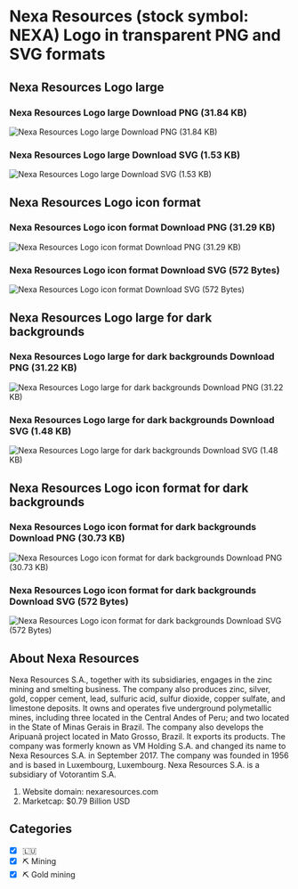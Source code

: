 # Nexa Resources (stock symbol: NEXA) Logo in transparent PNG and SVG formats

## Nexa Resources Logo large

### Nexa Resources Logo large Download PNG (31.84 KB)

![Nexa Resources Logo large Download PNG (31.84 KB)](/img/orig/NEXA_BIG-0c1b8222.png)

### Nexa Resources Logo large Download SVG (1.53 KB)

![Nexa Resources Logo large Download SVG (1.53 KB)](/img/orig/NEXA_BIG-90aec673.svg)

## Nexa Resources Logo icon format

### Nexa Resources Logo icon format Download PNG (31.29 KB)

![Nexa Resources Logo icon format Download PNG (31.29 KB)](/img/orig/NEXA-9a3f36f8.png)

### Nexa Resources Logo icon format Download SVG (572 Bytes)

![Nexa Resources Logo icon format Download SVG (572 Bytes)](/img/orig/NEXA-d77068ef.svg)

## Nexa Resources Logo large for dark backgrounds

### Nexa Resources Logo large for dark backgrounds Download PNG (31.22 KB)

![Nexa Resources Logo large for dark backgrounds Download PNG (31.22 KB)](/img/orig/NEXA_BIG.D-7a6b6c34.png)

### Nexa Resources Logo large for dark backgrounds Download SVG (1.48 KB)

![Nexa Resources Logo large for dark backgrounds Download SVG (1.48 KB)](/img/orig/NEXA_BIG.D-8dc5e448.svg)

## Nexa Resources Logo icon format for dark backgrounds

### Nexa Resources Logo icon format for dark backgrounds Download PNG (30.73 KB)

![Nexa Resources Logo icon format for dark backgrounds Download PNG (30.73 KB)](/img/orig/NEXA.D-43223707.png)

### Nexa Resources Logo icon format for dark backgrounds Download SVG (572 Bytes)

![Nexa Resources Logo icon format for dark backgrounds Download SVG (572 Bytes)](/img/orig/NEXA.D-4af63d5e.svg)

## About Nexa Resources

Nexa Resources S.A., together with its subsidiaries, engages in the zinc mining and smelting business. The company also produces zinc, silver, gold, copper cement, lead, sulfuric acid, sulfur dioxide, copper sulfate, and limestone deposits. It owns and operates five underground polymetallic mines, including three located in the Central Andes of Peru; and two located in the State of Minas Gerais in Brazil. The company also develops the Aripuanã project located in Mato Grosso, Brazil. It exports its products. The company was formerly known as VM Holding S.A. and changed its name to Nexa Resources S.A. in September 2017. The company was founded in 1956 and is based in Luxembourg, Luxembourg. Nexa Resources S.A. is a subsidiary of Votorantim S.A.

1. Website domain: nexaresources.com
2. Marketcap: $0.79 Billion USD


## Categories
- [x] 🇱🇺
- [x] ⛏️ Mining
- [x] ⛏️ Gold mining
